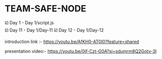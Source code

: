 # TEAM-SAFE-NODE

☑️ Day 1 - Day 1/script.js<br>
☑️ Day 11 - Day 1/Day-11
☑️ Day 12 - Day 1/Day-12

introduction link :- https://youtu.be/AfKH0-AT0I0?feature=shared

presentation video:- https://youtu.be/0jf-Czt-G0A?si=sdumrm8Q2Gotv-3I
